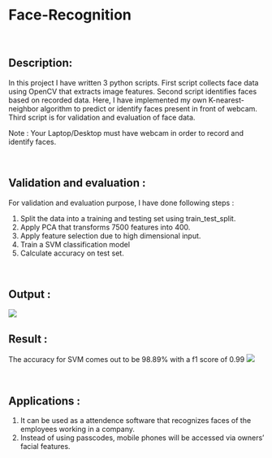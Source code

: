# Face-Recognition
<br>

## Description:
In this project I have written 3 python scripts.
First script collects face data using OpenCV that extracts image features.
Second script identifies faces based on recorded data. Here, I have implemented my own K-nearest-neighbor algorithm to predict or identify faces present in front of webcam.
Third script is for validation and evaluation of face data.

Note : Your Laptop/Desktop must have webcam in order to record and identify faces.

<br>

## Validation and evaluation :
For validation and evaluation purpose, I have done following steps :
1. Split the data into a training and testing set using train_test_split.
2. Apply PCA that transforms 7500 features into 400.
3. Apply feature selection due to high dimensional input.
4. Train a SVM classification model
5. Calculate accuracy on test set.

<br>

## Output :
<img src = "https://github.com/akshitSingh07/Face-Recognition/blob/master/Images/output.JPG" />
 
## Result : 
The accuracy for SVM comes out to be 98.89% with a f1 score of 0.99
<img src = "https://github.com/akshitSingh07/Face-Recognition/blob/master/Images/accuracy.JPG" />

<br>

## Applications :
1. It can be used as a attendence software that recognizes faces of the employees working in a company.
2. Instead of using passcodes, mobile phones will be accessed via owners’ facial features.
